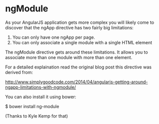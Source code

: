 ngModule
========

As your AngularJS application gets more complex you will likely come to discover that the ngApp directive has two fairly big limitations:

1. You can only have one ngApp per page.
2. You can only associate a single module with a single HTML element

The ngModule directive gets around these limitations. It allows you to associate more than one module with more than one element.

For a detailed explaination read the original blog post this directive was derived from:

http://www.simplygoodcode.com/2014/04/angularjs-getting-around-ngapp-limitations-with-ngmodule/

You can also install it using bower:

$ bower install ng-module

(Thanks to Kyle Kemp for that)
